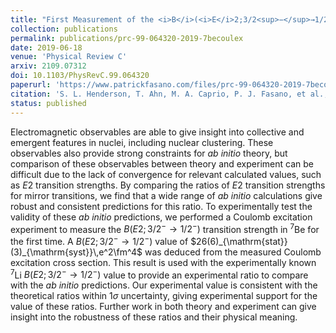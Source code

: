 ```yaml
---
title: "First Measurement of the <i>B</i>(<i>E</i>2;3/2<sup>−</sup>→1/2<sup>−</sup>) Transition Strength in <sup>7</sup>Be: Testing <i>Ab Initio</i> Predictions for A=7 Nuclei"
collection: publications
permalink: publications/prc-99-064320-2019-7becoulex
date: 2019-06-18
venue: 'Physical Review C'
arxiv: 2109.07312
doi: 10.1103/PhysRevC.99.064320
paperurl: 'https://www.patrickfasano.com/files/prc-99-064320-2019-7becoulex_PREPRINT.pdf'
citation: 'S. L. Henderson, T. Ahn, M. A. Caprio, P. J. Fasano, et al., Phys. Rev. C 99, 064320 (2019).'
status: published
---
```

Electromagnetic observables are able to give insight into collective 
and emergent features in nuclei, including nuclear clustering. These 
observables also provide strong constraints for _ab initio_ theory, 
but comparison of these observables between theory and experiment can 
be difficult due to the lack of convergence for relevant calculated 
values, such as $E2$ transition strengths. By comparing the ratios of 
$E2$ transition strengths for mirror transitions, we find that a wide 
range of _ab initio_ calculations give robust and consistent predictions 
for this ratio. To experimentally test the validity of these _ab initio_ 
predictions, we performed a Coulomb excitation experiment to measure 
the $B(E2;3/2^− \rightarrow 1/2^−)$ transition strength in <sup>7</sup>Be 
for the first time. A $B(E2;3/2^− \rightarrow 1/2^−)$ value of 
<span>$26(6)_{\mathrm{stat}}(3)_{\mathrm{syst}}\,e^2\fm^4$</span> was deduced from 
the measured Coulomb excitation cross section. This result is used with 
the experimentally known <sup>7</sup>Li $B(E2;3/2^− \rightarrow 1/2^−)$ 
value to provide an experimental ratio to compare with the _ab initio_ 
predictions. Our experimental value is consistent with the theoretical 
ratios within $1\sigma$ uncertainty, giving experimental support for 
the value of these ratios. Further work in both theory and experiment 
can give insight into the robustness of these ratios and their physical meaning. 
